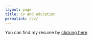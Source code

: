 ```yaml
---
layout: page
title: cv and education
permalink: /cv/
---
```



You can find my resume by [clicking here](https://juanmvsa.github.io/docs/cv.pdf).
